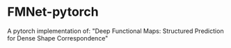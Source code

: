 # FMNet-pytorch
A pytorch implementation of: "Deep Functional Maps: Structured Prediction for Dense Shape Correspondence"
